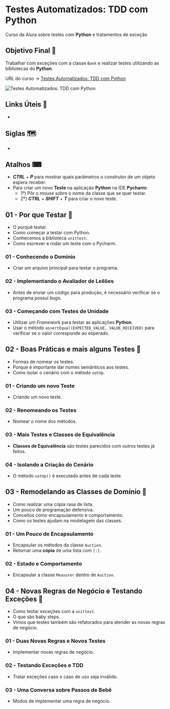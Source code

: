 # Testes Automatizados: TDD com Python

Curso da Alura sobre testes com **Python** e tratamentos de exceção

## Objetivo Final &#x1F3AF;

Trabalhar com exceções com a classe `Bank` e realizar testes utilizando as bibliotecas do **Python**.

URL do curso -> [Testes Automatizados: TDD com Python](https://cursos.alura.com.br/course/tdd-com-python)

![Testes Automatizados: TDD com Python](https://www.alura.com.br/assets/api/share/curso-tdd-com-python.png)

## Links Úteis &#x1F517;
*

## Siglas &#x1F5FA;
*

## Atalhos &#x2328;
* ***CTRL*** + ***P*** para mostrar quais parâmetros o construtor de um objeto espera receber.
* Para criar um novo **Teste** na aplicação **Python** na IDE **Pycharm**:
    * 1º) Pôr o mouse sobre o nome da classe que se quer testar.
    * 2º) ***CTRL*** + ***SHIFT*** + ***T*** para criar o novo teste.

## 01 - Por que Testar &#x1F516;
* O porquê testar.
* Como começar a testar com Python.
* Conhecemos a biblioteca `unittest`.
* Como escrever e rodar um teste com o Pycharm.

### 01 - Conhecendo o Domínio
* Criar um arquivo principal para testar o programa.

### 02 - Implementando o Avaliador de Leilões
* Antes de enviar um código para produção, é necessário verificar se o programa possui *bugs*.

### 03 - Começando com Testes de Unidade
* Utilizar um *Framework* para testar as aplicações **Python**.
* Usar o método `assertEqual(EXPECTED_VALUE, VALUE_RECEIVED)` para verificar se o valor corresponde ao esperado.

## 02 - Boas Práticas e mais alguns Testes &#x1F516;
* Formas de nomear os testes.
* Porque é importante dar nomes semânticos aos testes.
* Como isolar o cenário com o método `setUp`.

### 01 - Criando um novo Teste
* Criando um novo teste.

### 02 - Renomeando os Testes
* Nomear o nome dos métodos.

### 03 - Mais Testes e Classes de Equivalência
* **Classes de Equivalência** são testes parecidos com outros testes já feitos.

### 04 - Isolando a Criação do Cenário
* O método `setUp()` é executado antes de cada teste.

## 03 - Remodelando as Classes de Domínio &#x1F516;
* Como realizar uma cópia rasa de lista.
* Um pouco de programação defensiva.
* Conceitos como encapsulamento e comportamento.
* Como os testes ajudam na modelagem das classes.

### 01 - Um Pouco de Encapsulamento
* Encapsular os métodos da classe `Auction`.
* Retornar uma **cópia** de uma lista com `[:]`.

### 02 - Estado e Comportamento
* Encapsular a classe `Measurer` dentro de `Auction`.

## 04 - Novas Regras de Negócio e Testando Exceções &#x1F516;
* Como testar exceções com a `unittest`.
* O que são baby steps.
* Vimos que testes também são refatorados para atender as novas regras de negócio.

### 01 - Duas Novas Regras e Novos Testes
* Implementar novas regras de negócio.

### 02 - Testando Exceções e TDD
* Tratar exceções caso o caso de uso seja inválido.

### 03 - Uma Conversa sobre Passos de Bebê
* Modos de implementar uma regra de negócio.